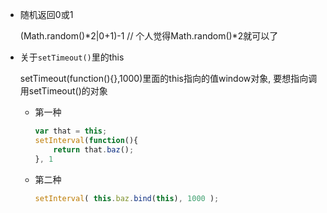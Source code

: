 - 随机返回0或1

  	(Math.random()*2|0+1)-1
  	// 个人觉得Math.random()*2就可以了


- 关于`setTimeout()`里的this

  setTimeout(function(){},1000)里面的this指向的值window对象, 要想指向调用setTimeout()的对象

  - 第一种

    ```javascript
    var that = this;
    setInterval(function(){
        return that.baz();
    }, 1
    ```

  - 第二种

    ```javascript
    setInterval( this.baz.bind(this), 1000 );
    ```

    ​

  ​